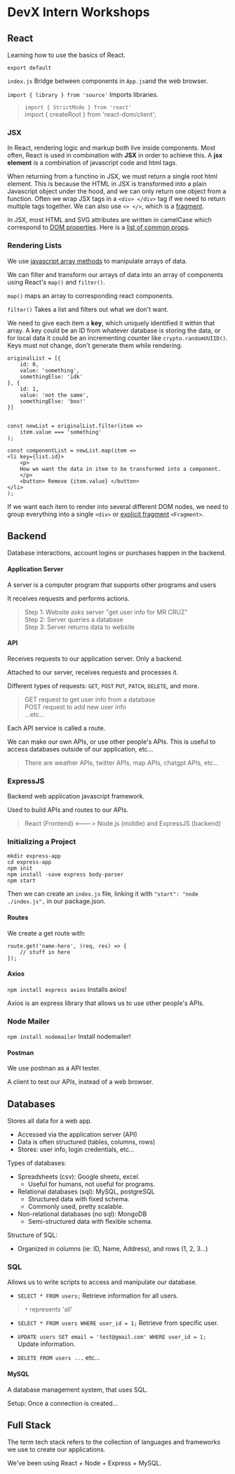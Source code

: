 # DevX Intern Workshops

## React  

Learning how to use the basics of React.  

`export default`  

`index.js` Bridge between components in `App.js`and the web browser.  

`import { library } from 'source'` Imports libraries.  

> `import { StrictMode } from 'react'`  
> import { createRoot } from 'react-dom/client';  

### JSX

In React, rendering logic and markup both live inside components. Most often, React is used in combination with **JSX** in order to achieve this. A  **jsx element** is a combination of javascript code and html tags.  

When returning from a functino in JSX, we must return a single root html element. This is because the HTML in JSX is transformed into a plain Javascript object under the hood, and we can only return one object from a function. 
Often we wrap JSX tags in a `<div> </div>` tag if we need to return multiple tags together. We can also use `<> </>`, which is a [fragment](https://react.dev/reference/react/Fragment).  

In JSX, most HTML and SVG attributes are written in camelCase which correspond to [DOM properties](https://developer.mozilla.org/en-US/docs/Web/API/Element/className). Here is a [list of common props](https://react.dev/reference/react-dom/components/common).

### Rendering Lists

We use [javascript array methods](https://developer.mozilla.org/en-US/docs/Web/JavaScript/Reference/Global_Objects/Array) to manipulate arrays of data.  

We can filter and transform our arrays of data into an array of components using React's `map()` and `filter()`.  

`map()` maps an array to corresponding react components.  

`filter()` Takes a list and filters out what we don't want.  

We need to give each item a **key**, which uniquely identified it within that array. A key could be an ID from whatever database is storing the data, or for local data it could be an incrementing counter like `crypto.randomUUIID()`. Keys must not change, don't generate them while rendering.  

	originalList = [{
		id: 0,
		value: 'something',
		somethingElse: 'idk'
	}, {
		id: 1,
		value: 'not the same',
		somethingElse: 'boo!'
	}]
	
	
	const newList = originalList.filter(item => 
		item.value === 'something'
	);
	
    const componentList = newList.map(item => 
   	<li key={list.id}>
		<p> 
		How we want the data in item to be transformed into a component.
		</p>
		<button> Remove {item.value} </button>
	</li>
	);

If we want each item to render into several different DOM nodes, we need to group everything into a single `<div>` or [explicit fragment](https://react.dev/reference/react/Fragment#rendering-a-list-of-fragments) `<Fragment>`.  


## Backend  

Database interactions, account logins or purchases happen in the backend.  

#### Application Server  

A server is a computer program that supports other programs and users  

It receives requests and performs actions.  

> Step 1: Website asks server "get user info for MR CRUZ"  
> Step 2: Server queries a database  
> Step 3: Server returns data to website  

#### API  

Receives requests to our application server. Only a backend.  

Attached to our server, receives requests and processes it.  

Different types of requests: `GET`, `POST` `PUT`, `PATCH`, `DELETE`, and more.  

> GET request to get user info from a database  
> POST request to add new user info  
> ...etc...  

Each API service is called a route.  

We can make our own APIs, or use other people's APIs. This is useful to access databases outside of our application, etc...  

> There are weather APIs, twitter APIs, map APIs, chatgpt APIs, etc...  

### ExpressJS

Backend web application javascript framework.  

Used to build APIs and routes to our APIs.  

> React (Frontend) <---> Node.js (middle) and ExpressJS (backend)  

### Initializing a Project  

	mkdir express-app
	cd express-app
	npm init
	npm install -save express body-parser
	npm start
	
Then we can create an `index.js` file, linking it with `"start": "node ./index.js",` in our package.json.  


#### Routes

We create a get route with:  


	route.get('name-here', (req, res) => {
		// stuff in here
	});
	
#### Axios  

`npm install express axios` Installs axios!  

Axios is an express library that allows us to use other people's APIs.  

### Node Mailer

`npm install nodemailer` Install nodemailer!  


#### Postman  

We use postman as a API tester.  

A client to test our APIs, instead of a web browser.  

## Databases

Stores all data for a web app.  

-  Accessed via the application server (API)  
- Data is often structured (tables, columns, rows)  
- Stores: user info, login credentials, etc...  

Types of databases:  
- Spreadsheets (csv): Google sheets, excel.  
  - Useful for humans, not useful for programs.  
- Relational databases (sql): MySQL, postgreSQL  
  - Structured data with fixed schema.  
  - Commonly used, pretty scalable.  
- Non-relational databases (no sql): MongoDB
  - Semi-structured data with flexible schema.  
  
Structure of SQL:  
- Organized in columns (ie: ID, Name, Address), and rows (1, 2, 3...)  

### SQL  

Allows us to write scripts to access and manipulate our database.  

- `SELECT * FROM users;` Retrieve information for all users.  

> `*` represents 'all'  

- `SELECT * FROM users WHERE user_id = 1;` Retrieve from specific user.  

- `UPDATE users SET email = 'test@gmail.com' WHERE user_id = 1;` Update information.  

- `DELETE FROM users ...` etc...

#### MySQL  

A database management system, that uses SQL.  

Setup: Once a connection is created...  



## Full Stack

The term tech stack refers to the collection of languages and frameworks we use to create our applications.  

We've been using React + Node + Express + MySQL.  

